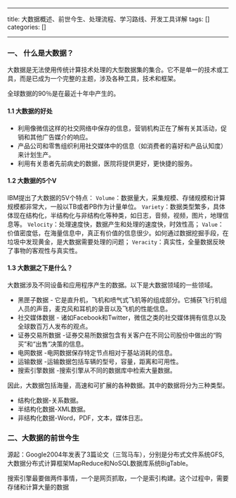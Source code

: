 
--- 
title:  大数据概述、前世今生、处理流程、学习路线、开发工具详解 
tags: []
categories: [] 

---
### 一、 什么是大数据？

大数据是无法使用传统计算技术处理的大型数据集的集合。它不是单一的技术或工具，而是已成为一个完整的主题，涉及各种工具，技术和框架。

全球数据的90％是在最近十年中产生的。

#### 1.1 大数据的好处

 - 利用像微信这样的社交网络中保存的信息，营销机构正在了解有关其活动，促销和其他广告媒介的响应。
 - 产品公司和零售组织利用社交媒体中的信息（如消费者的喜好和产品认知度）来计划生产。
 - 利用有关患者先前病史的数据，医院将提供更好，更快捷的服务。

#### 1.2 大数据的5个V

IBM提出了大数据的5V个特点： `Volume`：数据量大，采集规模、存储规模和计算规模都非常大，一般以TB或者PB作为计量单位。 `Variety`：数据类型繁多，具体体现在结构化，半结构化与非结构化等种类，如日志，音频，视频，图片，地理信息等。 `Velocity`：处理速度快，数据产生和处理的速度快，时效性高； `Value`：价值密度低，在海量信息中，真正有价值的信息很少。如何通过数据挖掘手段，在垃圾中发现黄金，是大数据需要处理的问题； `Veracity`：真实性，全量数据反映了事物的客观性与真实性。

#### 1.3 大数据之下是什么？

大数据涉及不同设备和应用程序产生的数据。以下是大数据领域的一些领域。

 - 黑匣子数据 - 它是直升机，飞机和喷气式飞机等的组成部分。它捕获飞行机组人员的声音，麦克风和耳机的录音以及飞机的性能信息。
 - 社交媒体数据 - 诸如Facebook和Twitter，微信之类的社交媒体拥有信息以及全球数百万人发布的观点。
 - 证券交易所数据 -证券交易所数据包含有关客户在不同公司股份中做出的“购买”和“出售”决策的信息。
 - 电网数据 -电网数据保存特定节点相对于基站消耗的信息。
 - 运输数据 -运输数据包括车辆的型号，容量，距离和可用性。
 - 搜索引擎数据 -搜索引擎从不同的数据库中检索大量数据。

因此，大数据包括海量，高速和可扩展的各种数据。其中的数据将分为三种类型。

 - 结构化数据-关系数据。
 - 半结构化数据-XML数据。
 - 非结构化数据-Word，PDF，文本，媒体日志。

### 二、大数据的前世今生

源起：Google2004年发表了3篇论文（三驾马车），分别是分布式文件系统GFS, 大数据分布式计算框架MapReduce和NoSQL数据库系统BigTable。

搜索引擎最要做两件事情，一个是网页抓取，一个是索引构建。这个过程中，需要存储和计算大量的数据

